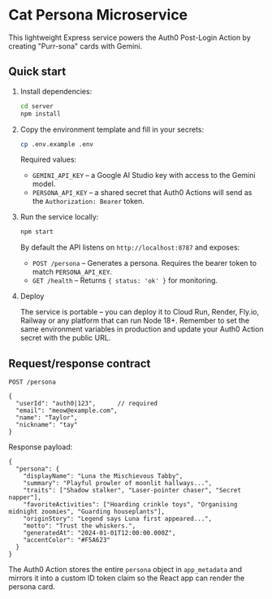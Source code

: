 # Cat Persona Microservice

This lightweight Express service powers the Auth0 Post-Login Action by creating "Purr-sona" cards with Gemini.

## Quick start

1. Install dependencies:

   ```bash
   cd server
   npm install
   ```

2. Copy the environment template and fill in your secrets:

   ```bash
   cp .env.example .env
   ```

   Required values:
   - `GEMINI_API_KEY` – a Google AI Studio key with access to the Gemini model.
   - `PERSONA_API_KEY` – a shared secret that Auth0 Actions will send as the `Authorization: Bearer` token.

3. Run the service locally:

   ```bash
   npm start
   ```

   By default the API listens on `http://localhost:8787` and exposes:

   - `POST /persona` – Generates a persona. Requires the bearer token to match `PERSONA_API_KEY`.
   - `GET /health` – Returns `{ status: 'ok' }` for monitoring.

4. Deploy

   The service is portable – you can deploy it to Cloud Run, Render, Fly.io, Railway or any platform that can run Node 18+.
   Remember to set the same environment variables in production and update your Auth0 Action secret with the public URL.

## Request/response contract

`POST /persona`

```jsonc
{
  "userId": "auth0|123",      // required
  "email": "meow@example.com",
  "name": "Taylor",
  "nickname": "tay"
}
```

Response payload:

```jsonc
{
  "persona": {
    "displayName": "Luna the Mischievous Tabby",
    "summary": "Playful prowler of moonlit hallways...",
    "traits": ["Shadow stalker", "Laser-pointer chaser", "Secret napper"],
    "favoriteActivities": ["Hoarding crinkle toys", "Organising midnight zoomies", "Guarding houseplants"],
    "originStory": "Legend says Luna first appeared...",
    "motto": "Trust the whiskers.",
    "generatedAt": "2024-01-01T12:00:00.000Z",
    "accentColor": "#F5A623"
  }
}
```

The Auth0 Action stores the entire `persona` object in `app_metadata` and mirrors it into a custom ID token claim so the React app can render the persona card.

